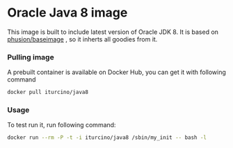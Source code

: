 # Oracle Java 8 image

This image is built to include latest version of Oracle JDK 8. It is based on [phusion/baseimage](https://registry.hub.docker.com/u/phusion/baseimage/) , so it inherts all goodies from it.

### Pulling image

A prebuilt container is available on Docker Hub, you can get it with following command

```sh
docker pull iturcino/java8
```

### Usage

To test run it, run following command:
```sh
docker run --rm -P -t -i iturcino/java8 /sbin/my_init -- bash -l
```

